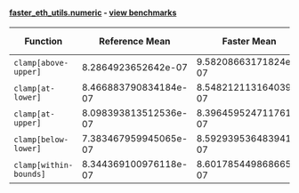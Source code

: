 #### [faster_eth_utils.numeric](https://github.com/BobTheBuidler/faster-eth-utils/blob/master/faster_eth_utils/numeric.py) - [view benchmarks](https://github.com/BobTheBuidler/faster-eth-utils/blob/master/benchmarks/test_numeric_benchmarks.py)

| Function | Reference Mean | Faster Mean | % Change | Speedup (%) | x Faster | Faster |
|----------|---------------|-------------|----------|-------------|----------|--------|
| `clamp[above-upper]` | 8.2864923652642e-07 | 9.58208663171824e-07 | -15.64% | -13.52% | 0.86x | ❌ |
| `clamp[at-lower]` | 8.466883790834184e-07 | 8.548212113164039e-07 | -0.96% | -0.95% | 0.99x | ❌ |
| `clamp[at-upper]` | 8.098393813512536e-07 | 8.396459524711761e-07 | -3.68% | -3.55% | 0.96x | ❌ |
| `clamp[below-lower]` | 7.383467959945065e-07 | 8.592939536483941e-07 | -16.38% | -14.08% | 0.86x | ❌ |
| `clamp[within-bounds]` | 8.344369100976118e-07 | 8.601785449868665e-07 | -3.08% | -2.99% | 0.97x | ❌ |
